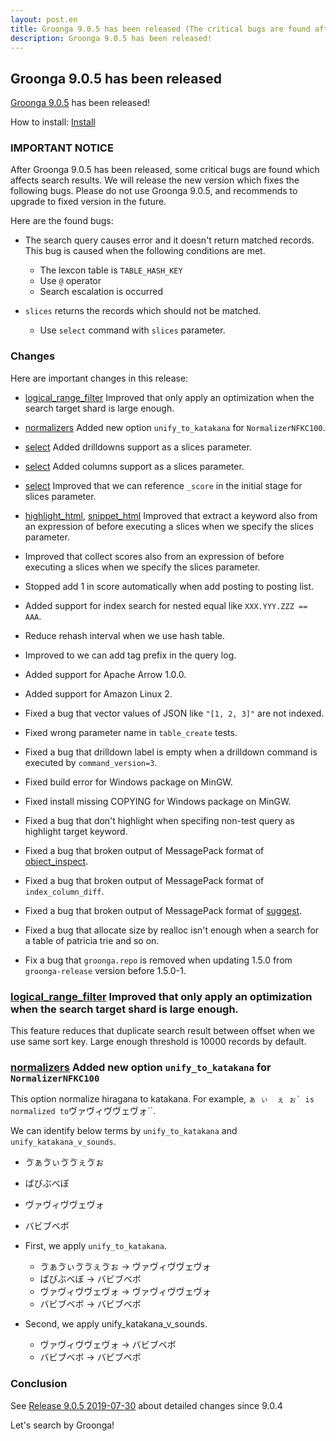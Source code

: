 ```yaml
---
layout: post.en
title: Groonga 9.0.5 has been released (The critical bugs are found after 9.0.5 has been released)
description: Groonga 9.0.5 has been released!
---
```


## Groonga 9.0.5 has been released

[Groonga 9.0.5](/docs/news.html#release-9-0-5) has been released!

How to install: [Install](/docs/install.html)

### IMPORTANT NOTICE

After Groonga 9.0.5 has been released, some critical bugs are found which affects search results.
We will release the new version which fixes the following bugs.
Please do not use Groonga 9.0.5, and recommends to upgrade to fixed version in the future.

Here are the found bugs:

* The search query causes error and it doesn't return matched records. This bug is caused when the following conditions are met.

  * The lexcon table is  ``TABLE_HASH_KEY``
  * Use `@` operator
  * Search escalation is occurred

* ``slices`` returns the records which should not be matched.

  * Use ``select`` command with ``slices`` parameter.

### Changes

Here are important changes in this release:

* [logical_range_filter](/docs/reference/commands/logical_range_filter.html) Improved that only apply an optimization when the search target shard is large enough.

* [normalizers](/docs/reference/normalizers.html) Added new option ``unify_to_katakana`` for ``NormalizerNFKC100``.

* [select](/docs/reference/commands/select.html) Added drilldowns support as a slices parameter.

* [select](/docs/reference/commands/select.html) Added columns support as a slices parameter.

* [select](/docs/reference/commands/select.html) Improved that we can reference ``_score`` in the initial stage for slices parameter.

* [highlight_html](/docs/reference/functions/highlight_html.html), [snippet_html](/docs/reference/functions/snippet_html.html) Improved that extract a keyword also from an expression of before executing a slices when we specify the slices parameter.

* Improved that collect scores also from an expression of before executing a slices when we specify the slices parameter.

* Stopped add 1 in score automatically when add posting to posting list.

* Added support for index search for nested equal like ``XXX.YYY.ZZZ == AAA``.

* Reduce rehash interval when we use hash table.

* Improved to we can add tag prefix in the query log.

* Added support for Apache Arrow 1.0.0.

* Added support for Amazon Linux 2.

* Fixed a bug that vector values of JSON like ``"[1, 2, 3]"`` are not indexed.

* Fixed wrong parameter name in ``table_create`` tests.

* Fixed a bug that drilldown label is empty when a drilldown command is executed by ``command_version=3``.

* Fixed build error for Windows package on MinGW.

* Fixed install missing COPYING for Windows package on MinGW.

* Fixed a bug that don't highlight when specifing non-test query as highlight target keyword.

* Fixed a bug that broken output of MessagePack format of [object_inspect](/docs/reference/commands/object_inspect).

* Fixed a bug that broken output of MessagePack format of ``index_column_diff``.

* Fixed a bug that broken output of MessagePack format of [suggest](/docs/reference/commands/suggest.html).

* Fixed a bug that allocate size by realloc isn't enough when a search for a table of patricia trie and so on.

* Fix a bug that ``groonga.repo`` is removed when updating 1.5.0 from ``groonga-release`` version before 1.5.0-1.

### [logical_range_filter](/docs/reference/commands/logical_range_filter.html) Improved that only apply an optimization when the search target shard is large enough.

This feature reduces that duplicate search result between offset when we use same sort key.
Large enough threshold is 10000 records by default.

### [normalizers](/docs/reference/normalizers.html) Added new option ``unify_to_katakana`` for ``NormalizerNFKC100``

This option normalize hiragana to katakana.
For example, `` ぁ ぃ  ぇ ぉ` is normalized to ``ヴァヴィヴヴェヴォ``.

We can identify below terms by ``unify_to_katakana`` and ``unify_katakana_v_sounds``.

* ゔぁゔぃゔゔぇゔぉ
* ばびぶべぼ
* ヴァヴィヴヴェヴォ
* バビブベボ

* First, we apply ``unify_to_katakana``.

  * ゔぁゔぃゔゔぇゔぉ -> ヴァヴィヴヴェヴォ
  * ばびぶべぼ -> バビブベボ
  * ヴァヴィヴヴェヴォ -> ヴァヴィヴヴェヴォ
  * バビブベボ -> バビブベボ

* Second, we apply unify_katakana_v_sounds.

  * ヴァヴィヴヴェヴォ -> バビブベボ
  * バビブベボ -> バビブベボ

### Conclusion

See [Release 9.0.5 2019-07-30](/docs/news.html#release-9-0-5) about detailed changes since 9.0.4

Let's search by Groonga!
